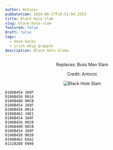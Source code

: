 ```yaml
---
author: Antonic
pubDatetime: 2024-08-27T16:51:04.255Z
title: Black Hole Slam
slug: black-hole-slam
featured: false
draft: false
tags:
  - move hacks
  - irish whip grapple
description: Black Hole Slame
---
```

<center>
Replaces: Boss Man Slam <p>
Credit: Antonic

![Black Hole Slam](/assets/black-hole-slam.gif)
</center>

```text
D106B454 3A9F
D106B456 0014
8106B460 00CB
D106B454 3A9F
D106B456 0014
8106B462 34E2
D106B454 3A9F
D106B456 0020
8106B460 00CB
D106B454 3A9F
D106B456 0020
8106B462 E6A2
813282D8 0900
```
